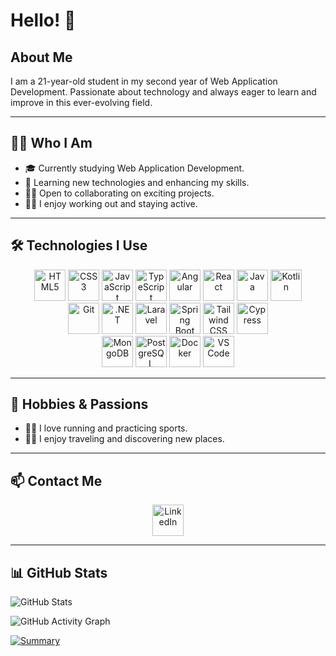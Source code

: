 # Hello! 👋

## About Me
I am a 21-year-old student in my second year of Web Application Development. Passionate about technology and always eager to learn and improve in this ever-evolving field.

---

## 👨‍💻 Who I Am
- 🎓 Currently studying Web Application Development.
- 🌱 Learning new technologies and enhancing my skills.
- 🧑‍🏫 Open to collaborating on exciting projects.
- 🏋️‍♂️ I enjoy working out and staying active.

---

## 🛠️ Technologies I Use
<p align="center">
  <img src="https://cdn.jsdelivr.net/gh/devicons/devicon/icons/html5/html5-original.svg" title="HTML5" alt="HTML5" width="50"/>
  <img src="https://cdn.jsdelivr.net/gh/devicons/devicon/icons/css3/css3-original.svg" title="CSS3" alt="CSS3" width="50"/>
  <img src="https://cdn.jsdelivr.net/gh/devicons/devicon/icons/javascript/javascript-original.svg" title="JavaScript" alt="JavaScript" width="50"/>
  <img src="https://cdn.jsdelivr.net/gh/devicons/devicon/icons/typescript/typescript-original.svg" title="TypeScript" alt="TypeScript" width="50"/>
  <img src="https://cdn.jsdelivr.net/gh/devicons/devicon/icons/angularjs/angularjs-original.svg" title="Angular" alt="Angular" width="50"/>
  <img src="https://cdn.jsdelivr.net/gh/devicons/devicon/icons/react/react-original.svg" title="React" alt="React" width="50"/>
  <img src="https://cdn.jsdelivr.net/gh/devicons/devicon/icons/java/java-original.svg" title="Java" alt="Java" width="50"/>
  <img src="https://cdn.jsdelivr.net/gh/devicons/devicon/icons/kotlin/kotlin-original.svg" title="Kotlin" alt="Kotlin" width="50"/>
  <br>
  <img src="https://cdn.jsdelivr.net/gh/devicons/devicon/icons/git/git-original.svg" title="Git" alt="Git" width="50"/>
  <img src="https://cdn.jsdelivr.net/gh/devicons/devicon/icons/dot-net/dot-net-original.svg" title=".NET" alt=".NET" width="50"/>
  <img src="https://cdn.jsdelivr.net/gh/devicons/devicon/icons/laravel/laravel-original.svg" title="Laravel" alt="Laravel" width="50"/>
  <img src="https://cdn.jsdelivr.net/gh/devicons/devicon/icons/spring/spring-original.svg" title="Spring Boot" alt="Spring Boot" width="50"/>
  <img src="https://upload.wikimedia.org/wikipedia/commons/d/d5/Tailwind_CSS_Logo.svg" title="Tailwind CSS" alt="Tailwind CSS" width="50"/>
  <img src="https://www.cypress.io/images/layouts/cypress-logo.svg" title="Cypress" alt="Cypress" width="50"/>
  <br>
  <img src="https://cdn.jsdelivr.net/gh/devicons/devicon/icons/mongodb/mongodb-original.svg" title="MongoDB" alt="MongoDB" width="50"/>
  <img src="https://cdn.jsdelivr.net/gh/devicons/devicon/icons/postgresql/postgresql-original.svg" title="PostgreSQL" alt="PostgreSQL" width="50"/>
  <img src="https://cdn.jsdelivr.net/gh/devicons/devicon/icons/docker/docker-original.svg" title="Docker" alt="Docker" width="50"/>
  <img src="https://cdn.jsdelivr.net/gh/devicons/devicon/icons/vscode/vscode-original.svg" title="VS Code" alt="VS Code" width="50"/>
</p>

---

## 💪 Hobbies & Passions
- 🏃‍♂️ I love running and practicing sports.
- 🚴‍♂️ I enjoy traveling and discovering new places.

---

## 📫 Contact Me
<p align="center">
  <a href="https://www.linkedin.com/in/raul-fern%C3%A1ndez-delgado-9a64a731b/">
    <img src="https://cdn.jsdelivr.net/gh/devicons/devicon/icons/linkedin/linkedin-original.svg" title="LinkedIn" alt="LinkedIn" width="50"/>
  </a>
</p>

---

## 📊 GitHub Stats

![GitHub Stats](https://github-readme-stats.vercel.app/api?username=rraul10&show_icons=true&theme=radical)

![GitHub Activity Graph](https://github-readme-activity-graph.cyclic.app/graph?username=rraul10&theme=github-dark)

[![Summary](https://github-profile-summary-cards.vercel.app/api/cards/profile-details?username=rraul10&theme=github_dark)](https://github.com/rraul10)


